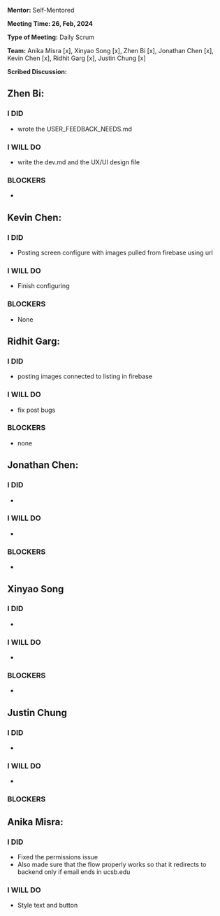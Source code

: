 **Mentor:** Self-Mentored

**Meeting Time: 26, Feb, 2024** 

**Type of Meeting:** Daily Scrum

**Team:** Anika Misra [x], Xinyao Song [x], Zhen Bi [x], Jonathan Chen [x], Kevin Chen [x], Ridhit Garg [x], Justin Chung [x]

**Scribed Discussion:**

## **Zhen Bi:**  
### **I DID**  
- wrote the USER_FEEDBACK_NEEDS.md

### **I WILL DO**  
- write the dev.md and the UX/UI design file

### **BLOCKERS**  
- 

## **Kevin Chen:**  
### **I DID**  
- Posting screen configure with images pulled from firebase using url

### **I WILL DO**  
- Finish configuring

### **BLOCKERS**  
- None

## **Ridhit Garg:**  
### **I DID**  
- posting images connected to listing in firebase

### **I WILL DO**  
- fix post bugs

### **BLOCKERS**  
- none

## **Jonathan Chen:**  
### **I DID**  
- 

### **I WILL DO**  
- 

### **BLOCKERS**  
- 

## **Xinyao Song**  
### **I DID**  
- 

### **I WILL DO**  
- 

### **BLOCKERS**  
-

## **Justin Chung**  
### **I DID**  
- 

### **I WILL DO**  
- 

### **BLOCKERS**  

## **Anika Misra:**  
### **I DID**  
- Fixed the permissions issue
- Also made sure that the flow properly works so that it redirects to backend only if email ends in ucsb.edu

### **I WILL DO**  
- Style text and button
